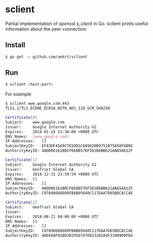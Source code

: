# sclient

Partial implementation of *openssl s_client* in Go.  sclient prints useful information about the peer connection.

## Install 

```bash
$ go get -u github.com/ae6rt/sclient
```

## Run

```bash
$ sclient <host:port>
```

For example

```bash
$ sclient www.google.com:443
TLS1.2/TLS_ECDHE_ECDSA_WITH_AES_128_GCM_SHA256

Certificate[0]
Subject:	www.google.com
Issuer:		Google Internet Authority G2
Expires:	2018-01-24 13:30:00 +0000 UTC
DNS Names:	[www.google.com]
IP Addresses:	[]
SubjectKeyID:	EF43DF45A9C7E5DD1C689620B9751B75658F6B0E
AuthorityKeyID:	4ADD06161BBCF668B576F581B6BB621ABA5A812F

Certificate[1]
Subject:	Google Internet Authority G2
Issuer:		GeoTrust Global CA
Expires:	2018-12-31 23:59:59 +0000 UTC
DNS Names:	[]
IP Addresses:	[]
SubjectKeyID:	4ADD06161BBCF668B576F581B6BB621ABA5A812F
AuthorityKeyID:	C07A98688D89FBAB05640C117DAA7D65B8CACC4E

Certificate[2]
Subject:	GeoTrust Global CA
Issuer:		
Expires:	2018-08-21 04:00:00 +0000 UTC
DNS Names:	[]
IP Addresses:	[]
SubjectKeyID:	C07A98688D89FBAB05640C117DAA7D65B8CACC4E
AuthorityKeyID:	48E668F92BD2B295D747D82320104F3398909FD4
```



